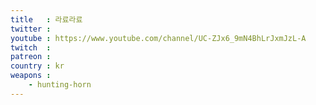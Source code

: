 ```yaml
---
title   : 라료라료
twitter : 
youtube : https://www.youtube.com/channel/UC-ZJx6_9mN4BhLrJxmJzL-A
twitch  : 
patreon : 
country : kr
weapons :
    - hunting-horn
---
```



